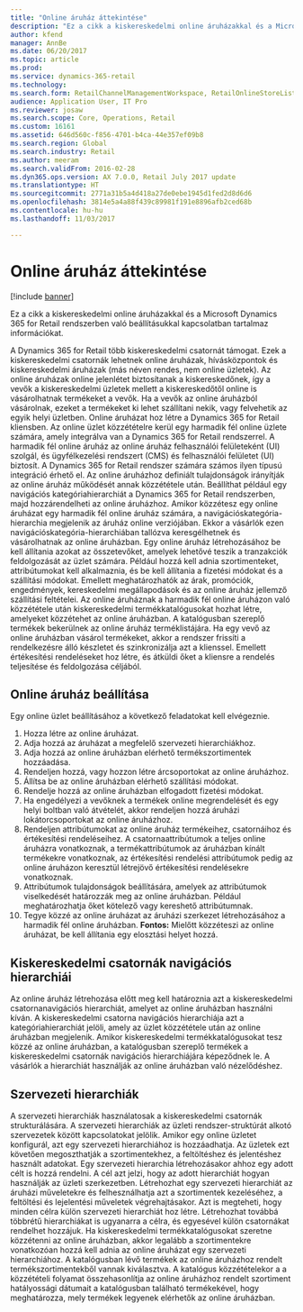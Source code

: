 ```yaml
---
title: "Online áruház áttekintése"
description: "Ez a cikk a kiskereskedelmi online áruházakkal és a Microsoft Dynamics 365 for Retail rendszerben való beállításukkal kapcsolatban tartalmaz információkat."
author: kfend
manager: AnnBe
ms.date: 06/20/2017
ms.topic: article
ms.prod: 
ms.service: dynamics-365-retail
ms.technology: 
ms.search.form: RetailChannelManagementWorkspace, RetailOnlineStoreList
audience: Application User, IT Pro
ms.reviewer: josaw
ms.search.scope: Core, Operations, Retail
ms.custom: 16161
ms.assetid: 646d560c-f856-4701-b4ca-44e357ef09b8
ms.search.region: Global
ms.search.industry: Retail
ms.author: meeram
ms.search.validFrom: 2016-02-28
ms.dyn365.ops.version: AX 7.0.0, Retail July 2017 update
ms.translationtype: HT
ms.sourcegitcommit: 2771a31b5a4d418a27de0ebe1945d1fed2d8d6d6
ms.openlocfilehash: 3814e5a4a88f439c89981f191e8896afb2ced68b
ms.contentlocale: hu-hu
ms.lasthandoff: 11/03/2017

---
```


# <a name="online-store-overview"></a>Online áruház áttekintése

[!include [banner](includes/banner.md)]

Ez a cikk a kiskereskedelmi online áruházakkal és a Microsoft Dynamics 365 for Retail rendszerben való beállításukkal kapcsolatban tartalmaz információkat.

A Dynamics 365 for Retail több kiskereskedelmi csatornát támogat. Ezek a kiskereskedelmi csatornák lehetnek online áruházak, hívásközpontok és kiskereskedelmi áruházak (más néven rendes, nem online üzletek). Az online áruházak online jelenlétet biztosítanak a kiskereskedőnek, így a vevők a kiskereskedelmi üzletek mellett a kiskereskedőtől online is vásárolhatnak termékeket a vevők. Ha a vevők az online áruházból vásárolnak, ezeket a termékeket ki lehet szállítani nekik, vagy felvehetik az egyik helyi üzletben. Online áruházat hoz létre a Dynamics 365 for Retail kliensben. Az online üzlet közzétételre kerül egy harmadik fél online üzlete számára, amely integrálva van a Dynamics 365 for Retail rendszerrel. A harmadik fél online áruház az online áruház felhasználói felületeként (UI) szolgál, és ügyfélkezelési rendszert (CMS) és felhasználói felületet (UI) biztosít. A Dynamics 365 for Retail rendszer számára számos ilyen típusú integráció érhető el. Az online áruházhoz definiált tulajdonságok irányítják az online áruház működését annak közzététele után. Beállíthat például egy navigációs kategóriahierarchiát a Dynamics 365 for Retail rendszerben, majd hozzárendelheti az online áruházhoz. Amikor közzétesz egy online áruházat egy harmadik fél online áruház számára, a navigációskategória-hierarchia megjelenik az áruház online verziójában. Ekkor a vásárlók ezen navigációskategória-hierarchiában tallózva keresgélhetnek és vásárolhatnak az online áruházban. Egy online áruház létrehozásához be kell állítania azokat az összetevőket, amelyek lehetővé teszik a tranzakciók feldolgozását az üzlet számára. Például hozzá kell adnia szortimenteket, attribútumokat kell alkalmaznia, és be kell állítania a fizetési módokat és a szállítási módokat. Emellett meghatározhatók az árak, promóciók, engedmények, kereskedelmi megállapodások és az online áruház jellemző szállítási feltételei. Az online áruháznak a harmadik fél online áruházon való közzététele után kiskereskedelmi termékkatalógusokat hozhat létre, amelyeket közzétehet az online áruházban. A katalógusban szereplő termékek bekerülnek az online áruház terméklistájára. Ha egy vevő az online áruházban vásárol termékeket, akkor a rendszer frissíti a rendelkezésre álló készletet és szinkronizálja azt a klienssel. Emellett értékesítési rendeléseket hoz létre, és átküldi őket a kliensre a rendelés teljesítése és feldolgozása céljából.

## <a name="set-up-an-online-store"></a>Online áruház beállítása
Egy online üzlet beállításához a következő feladatokat kell elvégeznie.

1.  Hozza létre az online áruházat.
2.  Adja hozzá az áruházat a megfelelő szervezeti hierarchiákhoz.
3.  Adja hozzá az online áruházban elérhető termékszortimentek hozzáadása.
4.  Rendeljen hozzá, vagy hozzon létre árcsoportokat az online áruházhoz.
5.  Állítsa be az online áruházban elérhető szállítási módokat.
6.  Rendelje hozzá az online áruházban elfogadott fizetési módokat.
7.  Ha engedélyezi a vevőknek a termékek online megrendelését és egy helyi boltban való átvételét, akkor rendeljen hozzá áruházi lokátorcsoportokat az online áruházhoz.
8.  Rendeljen attribútumokat az online áruház termékeihez, csatornáihoz és értékesítési rendeléseihez. A csatornaattribútumok a teljes online áruházra vonatkoznak, a termékattribútumok az áruházban kínált termékekre vonatkoznak, az értékesítési rendelési attribútumok pedig az online áruházon keresztül létrejövő értékesítési rendelésekre vonatkoznak.
9.  Attribútumok tulajdonságok beállítására, amelyek az attribútumok viselkedését határozzák meg az online áruházban. Például meghatározhatja őket kötelező vagy kereshető attribútumnak.
10. Tegye közzé az online áruházat az áruházi szerkezet létrehozásához a harmadik fél online áruházban. **Fontos:** Mielőtt közzéteszi az online áruházat, be kell állítania egy elosztási helyet hozzá.

## <a name="retail-channel-navigation-hierarchies"></a>Kiskereskedelmi csatornák navigációs hierarchiái
Az online áruház létrehozása előtt meg kell határoznia azt a kiskereskedelmi csatornanavigációs hierarchiát, amelyet az online áruházban használni kíván. A kiskereskedelmi csatorna navigációs hierarchiája azt a kategóriahierarchiát jelöli, amely az üzlet közzététele után az online áruházban megjelenik. Amikor kiskereskedelmi termékkatalógusokat tesz közzé az online áruházban, a katalógusban szereplő termékek a kiskereskedelmi csatornák navigációs hierarchiájára képeződnek le. A vásárlók a hierarchiát használják az online áruházban való nézelődéshez.

## <a name="organization-hierarchies"></a>Szervezeti hierarchiák
A szervezeti hierarchiák használatosak a kiskereskedelmi csatornák strukturálására. A szervezeti hierarchiák az üzleti rendszer-struktúrát alkotó szervezetek között kapcsolatokat jelölik. Amikor egy online üzletet konfigurál, azt egy szervezeti hierarchiához is hozzáadhatja. Az üzletek ezt követően megoszthatják a szortimentekhez, a feltöltéshez és jelentéshez használt adatokat. Egy szervezeti hierarchia létrehozásakor ahhoz egy adott célt is hozzá rendelni. A cél azt jelzi, hogy az adott hierarchiát hogyan használják az üzleti szerkezetben. Létrehozhat egy szervezeti hierarchiát az áruházi műveletekre és felhesználhatja azt a szortimentek kezeléséhez, a feltöltési és lejelentési műveletek végrehajtásakor. Azt is megteheti, hogy minden célra külön szervezeti hierarchiát hoz létre. Létrehozhat továbbá többrétű hierarchiákat is ugyanarra a célra, és egyesével külön csatornákat rendelhet hozzájuk. Ha kiskereskedelmi termékkatalógusokat szeretne közzétenni az online áruházban, akkor legalább a szortimentekre vonatkozóan hozzá kell adnia az online áruházat egy szervezeti hierarchiához. A katalógusban lévő termékek az online áruházhoz rendelt termékszortimentekből vannak kiválasztva. A katalógus közzétételekor a a közzétételi folyamat összehasonlítja az online áruházhoz rendelt szortiment hatályossági dátumait a katalógusban található termékekével, hogy meghatározza, mely termékek legyenek elérhetők az online áruházban.




